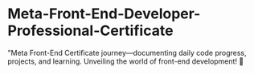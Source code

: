 # Meta-Front-End-Developer-Professional-Certificate
"Meta Front-End Certificate journey—documenting daily code progress, projects, and learning. Unveiling the world of front-end development! 🚀
